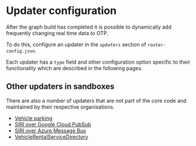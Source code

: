 # Updater configuration

After the graph build has completed it is possible to dynamically add frequently changing real time 
data to OTP.

To do this, configure an updater in the `updaters` section of `router-config.json`.

Each updater has a `type` field and other configuration option specific to their functionality which
are described in the following pages.

## Other updaters in sandboxes

There are also a number of updaters that are not part of the core code and maintained by their 
respective organisations. 

- [Vehicle parking](sandbox/VehicleParking.md)
- [SIRI over Google Cloud PubSub](sandbox/siri/SiriGooglePubSubUpdater.md)
- [SIRI over Azure Message Bus](sandbox/siri/SiriAzureUpdater.md)
- [VehicleRentalServiceDirectory](sandbox/VehicleRentalServiceDirectory.md)

